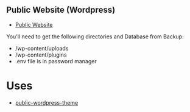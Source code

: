 ## Public Website (Wordpress)
- [Public Website](https://provo.edu/)


You'll need to get the following directories and Database from Backup:
- /wp-content/uploads
- /wp-content/plugins
- .env file is in password manager

# Uses
- [public-wordpress-theme](https://github.com/Provo-City-School-District/public-wordpress-theme)